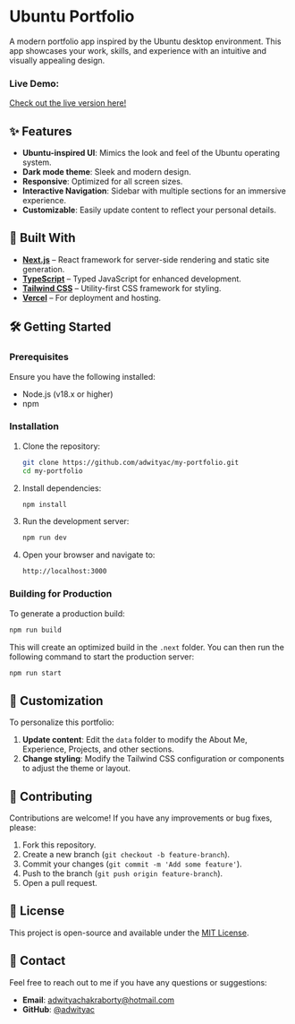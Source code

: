 # Ubuntu Portfolio

A modern portfolio app inspired by the Ubuntu desktop environment. This app showcases your work, skills, and experience with an intuitive and visually appealing design.

### Live Demo:

[Check out the live version here!](https://ubuntu-portfolio-two.vercel.app/)

## ✨ Features

- **Ubuntu-inspired UI**: Mimics the look and feel of the Ubuntu operating system.
- **Dark mode theme**: Sleek and modern design.
- **Responsive**: Optimized for all screen sizes.
- **Interactive Navigation**: Sidebar with multiple sections for an immersive experience.
- **Customizable**: Easily update content to reflect your personal details.

## 🚀 Built With

- **[Next.js](https://nextjs.org/)** – React framework for server-side rendering and static site generation.
- **[TypeScript](https://www.typescriptlang.org/)** – Typed JavaScript for enhanced development.
- **[Tailwind CSS](https://tailwindcss.com/)** – Utility-first CSS framework for styling.
- **[Vercel](https://vercel.com/)** – For deployment and hosting.

## 🛠️ Getting Started

### Prerequisites

Ensure you have the following installed:

- Node.js (v18.x or higher)
- npm

### Installation

1. Clone the repository:

   ```bash
   git clone https://github.com/adwityac/my-portfolio.git
   cd my-portfolio
   ```

2. Install dependencies:

   ```bash
   npm install
   ```

3. Run the development server:

   ```bash
   npm run dev
   ```

4. Open your browser and navigate to:

   ```
   http://localhost:3000
   ```

### Building for Production

To generate a production build:

```bash
npm run build
```

This will create an optimized build in the `.next` folder. You can then run the following command to start the production server:

```bash
npm run start
```

## 🎨 Customization

To personalize this portfolio:

1. **Update content**: Edit the `data` folder to modify the About Me, Experience, Projects, and other sections.
2. **Change styling**: Modify the Tailwind CSS configuration or components to adjust the theme or layout.

## 🤝 Contributing

Contributions are welcome! If you have any improvements or bug fixes, please:

1. Fork this repository.
2. Create a new branch (`git checkout -b feature-branch`).
3. Commit your changes (`git commit -m 'Add some feature'`).
4. Push to the branch (`git push origin feature-branch`).
5. Open a pull request.

## 📄 License

This project is open-source and available under the [MIT License](LICENSE).

## 📧 Contact

Feel free to reach out to me if you have any questions or suggestions:

- **Email**: [adwityachakraborty@hotmail.com](mailto:adwityachakraborty@hotmail.com)
- **GitHub**: [@adwityac](https://github.com/adwityac)
